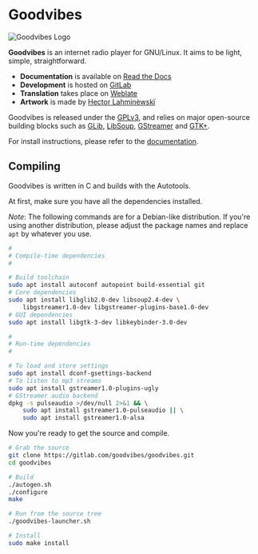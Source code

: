 Goodvibes
=========

![Goodvibes Logo](https://gitlab.com/goodvibes/goodvibes/raw/master/data/icons/hicolor/256x256/apps/goodvibes.png)

**Goodvibes** is an internet radio player for GNU/Linux. It aims to be light,
simple, straightforward.

- **Documentation** is available on [Read the Docs](https://goodvibes.readthedocs.io)
- **Development** is hosted on [GitLab](https://gitlab.com/goodvibes/goodvibes)
- **Translation** takes place on [Weblate](https://hosted.weblate.org/projects/goodvibes)
- **Artwork** is made by [Hector Lahminèwskï](http://lahminewski-lab.net)

Goodvibes is released under the [GPLv3](https://www.gnu.org/licenses/gpl-3.0.html),
and relies on major open-source building blocks such as [GLib][], [LibSoup][],
[GStreamer][] and [GTK+][].

For install instructions, please refer to the
[documentation](https://goodvibes.readthedocs.io/en/latest/downloads.html).

[glib]:      https://wiki.gnome.org/Projects/GLib
[libsoup]:   https://wiki.gnome.org/Projects/libsoup
[gstreamer]: https://gstreamer.freedesktop.org/
[gtk+]:      https://www.gtk.org/



Compiling
---------

Goodvibes is written in C and builds with the Autotools.

At first, make sure you have all the dependencies installed.

*Note*: The following commands are for a Debian-like distribution. If you're
using another distribution, please adjust the package names and replace `apt`
by whatever you use.

```bash
#
# Compile-time dependencies
#

# Build toolchain
sudo apt install autoconf autopoint build-essential git
# Core dependencies
sudo apt install libglib2.0-dev libsoup2.4-dev \
    libgstreamer1.0-dev libgstreamer-plugins-base1.0-dev
# GUI dependencies
sudo apt install libgtk-3-dev libkeybinder-3.0-dev

#
# Run-time dependencies
#

# To load and store settings
sudo apt install dconf-gsettings-backend
# To listen to mp3 streams
sudo apt install gstreamer1.0-plugins-ugly
# GStreamer audio backend
dpkg -s pulseaudio >/dev/null 2>&1 && \
    sudo apt install gstreamer1.0-pulseaudio || \
    sudo apt install gstreamer1.0-alsa
```

Now you're ready to get the source and compile.

```bash
# Grab the source
git clone https://gitlab.com/goodvibes/goodvibes.git
cd goodvibes

# Build
./autogen.sh
./configure
make

# Run from the source tree
./goodvibes-launcher.sh

# Install
sudo make install
```
